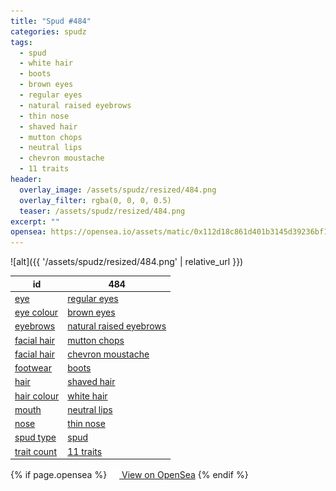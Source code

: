 ```yaml
---
title: "Spud #484"
categories: spudz
tags:
  - spud
  - white hair
  - boots
  - brown eyes
  - regular eyes
  - natural raised eyebrows
  - thin nose
  - shaved hair
  - mutton chops
  - neutral lips
  - chevron moustache
  - 11 traits
header:
  overlay_image: /assets/spudz/resized/484.png
  overlay_filter: rgba(0, 0, 0, 0.5)
  teaser: /assets/spudz/resized/484.png
excerpt: ""
opensea: https://opensea.io/assets/matic/0x112d18c861d401b3145d39236bf149f01e18beed/484
---
```

![alt]({{ '/assets/spudz/resized/484.png' | relative_url }})

| id | 484 |
|-|-|
| <a href="/traits/eye/#trait-type">eye</a> | <a href="/traits/eye/regular-eyes/1/#trait">regular eyes</a> |
| <a href="/traits/eye-colour/#trait-type">eye colour</a> | <a href="/traits/eye-colour/brown-eyes/1/#trait">brown eyes</a> |
| <a href="/traits/eyebrows/#trait-type">eyebrows</a> | <a href="/traits/eyebrows/natural-raised-eyebrows/1/#trait">natural raised eyebrows</a> |
| <a href="/traits/facial-hair/#trait-type">facial hair</a> | <a href="/traits/facial-hair/mutton-chops/1/#trait">mutton chops</a> |
| <a href="/traits/facial-hair/#trait-type">facial hair</a> | <a href="/traits/facial-hair/chevron-moustache/1/#trait">chevron moustache</a> |
| <a href="/traits/footwear/#trait-type">footwear</a> | <a href="/traits/footwear/boots/1/#trait">boots</a> |
| <a href="/traits/hair/#trait-type">hair</a> | <a href="/traits/hair/shaved-hair/1/#trait">shaved hair</a> |
| <a href="/traits/hair-colour/#trait-type">hair colour</a> | <a href="/traits/hair-colour/white-hair/1/#trait">white hair</a> |
| <a href="/traits/mouth/#trait-type">mouth</a> | <a href="/traits/mouth/neutral-lips/1/#trait">neutral lips</a> |
| <a href="/traits/nose/#trait-type">nose</a> | <a href="/traits/nose/thin-nose/1/#trait">thin nose</a> |
| <a href="/traits/spud-type/#trait-type">spud type</a> | <a href="/traits/spud-type/spud/1/#trait">spud</a> |
| <a href="/traits/trait-count/#trait-type">trait count</a> | <a href="/traits/trait-count/11-traits/1/#trait">11 traits</a> |

{% if page.opensea %}
<a href="{{page.opensea}}" class="btn btn--info" onclick="window.open(this.href, '_blank'); return false;"><img src="/assets/images/opensea.svg" width="16px"><span>  View on OpenSea</span></a>
{% endif %}

